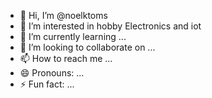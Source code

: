 - 👋 Hi, I’m @noelktoms
- 👀 I’m interested in hobby Electronics and iot
- 🌱 I’m currently learning ...
- 💞️ I’m looking to collaborate on ...
- 📫 How to reach me ...
- 😄 Pronouns: ...
- ⚡ Fun fact: ...

<!---
noelktoms/noelktoms is a ✨ special ✨ repository because its `README.md` (this file) appears on your GitHub profile.
You can click the Preview link to take a look at your changes.
--->
